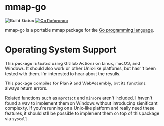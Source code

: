 mmap-go
=======
![Build Status](https://github.com/edsrzf/mmap-go/actions/workflows/build-test.yml/badge.svg)
[![Go Reference](https://pkg.go.dev/badge/github.com/edsrzf/mmap-go.svg)](https://pkg.go.dev/github.com/edsrzf/mmap-go)

mmap-go is a portable mmap package for the [Go programming language](http://golang.org).

Operating System Support
========================
This package is tested using GitHub Actions on Linux, macOS, and Windows. It should also work on other Unix-like platforms, but hasn't been tested with them. I'm interested to hear about the results.

This package compiles for Plan 9 and WebAssembly, but its functions always return errors.

Related functions such as `mprotect` and `mincore` aren't included. I haven't found a way to implement them on Windows without introducing significant complexity. If you're running on a Unix-like platform and really need these features, it should still be possible to implement them on top of this package via `syscall`.
